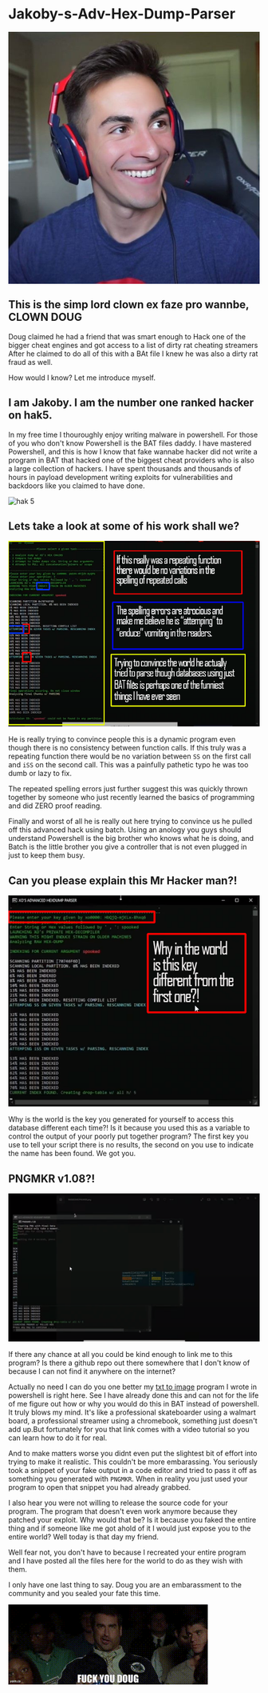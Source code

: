 # Jakoby-s-Adv-Hex-Dump-Parser


<div align=center>
<img align="center" src="https://github.com/I-Am-Jakoby/Jakoby-s-Adv-Hex-Dump-Parser/raw/main/ASSets/clown.jpg">
</div>


## This is the simp lord clown ex faze pro wannbe, CLOWN DOUG

Doug claimed he had a friend that was smart enough to Hack one of the bigger cheat engines and got access to a list of dirty rat cheating streamers 
After he claimed to do all of this with a BAt file I knew he was also a dirty rat fraud as well. 

How would I know? Let me introduce myself. 

## I am Jakoby. I am the number one ranked hacker on hak5. 
In my free time I thouroughly enjoy writing malware in powershell. For those of you who don't know Powershell is the BAT files daddy. 
I have mastered Powershell, and this is how I know that fake wannabe hacker did not write a program in BAT that hacked one of the biggest cheat providers who is also a large collection of hackers. I have spent thousands and thousands of hours in payload development writing exploits for vulnerabilities and backdoors like you claimed to have done. 

![hak 5](https://github.com/I-Am-Jakoby/hak5-submissions/blob/main/Assets/hak5-sub.png)

## Lets take a look at some of his work shall we? 

![c1](https://github.com/I-Am-Jakoby/Jakoby-s-Adv-Hex-Dump-Parser/raw/main/ASSets/censor1.png)

He is really trying to convince people this is a dynamic program even though there is no consistency between function calls. If this truly was a repeating function there would be no variation between `SS` on the first call and `iSS` on the second call. This was a painfully pathetic typo he was too dumb or lazy to  fix. 

The repeated spelling errors just further suggest this was quickly thrown together by someone who just recently learned the basics of programming and did ZERO proof reading. 

Finally and worst of all he is really out here trying to convince us he pulled off this advanced hack using batch. Using an anology you guys should understand Powershell is the big brother who knows what he is doing, and Batch is the little brother you give a controller that is not even plugged in just to keep them busy. 

## Can you please explain this Mr Hacker man?! 

![c2](https://github.com/I-Am-Jakoby/Jakoby-s-Adv-Hex-Dump-Parser/raw/main/ASSets/censor2.png)

Why is the world is the key you generated for yourself to access this database different each time?! Is it because you used this as a variable to control the output of your poorly put together program? The first key you use to tell your script there is no results, the second on you use to indicate the name has been found. We got you. 

## PNGMKR v1.08?!
![c3](https://github.com/I-Am-Jakoby/Jakoby-s-Adv-Hex-Dump-Parser/raw/main/ASSets/censor3.png)

If there any chance at all you could be kind enough to link me to this program? Is there a github repo out there somewhere that I don't know of because I can not find it anywhere on the internet? 

Actually no need I can do you one better my [txt to image](https://github.com/I-Am-Jakoby/PowerShell-for-Hackers/blob/main/Functions/txt-img.md) program I wrote in powershell is right here. See I have already done this and can not for the life of me figure out how or why you would do this in BAT instead of powershell. It truly blows my mind. It's like a professional skateboarder using a walmart board, a professional streamer using a chromebook, something just doesn't add up.But fortunately for you that link comes with a video tutorial so you can learn how to do it for real. 

And to make matters worse you didnt even put the slightest bit of effort into trying to make it realistic. This couldn't be more embarassing. You seriously took a snippet of your fake output in a code editor and tried to pass it off as something you generated with `PNGMKR`. When in reality you just used your program to open that snippet you had already grabbed. 



I also hear you were not willing to release the source code for your program. The program that doesn't even work anymore because they patched your exploit. Why would that be? Is it because you faked the entire thing and if someone like me got ahold of it I would just expose you to the entire world? 
Well today is that day my friend. 

Well fear not, you don't have to because I recreated your entire program and I have posted all the files here for the world to do as they wish with them.  

I only have one last thing to say. Doug you are an embarassment to the community and you sealed your fate this time.

![c5](https://github.com/I-Am-Jakoby/Jakoby-s-Adv-Hex-Dump-Parser/raw/main/ASSets/fud.gif)

